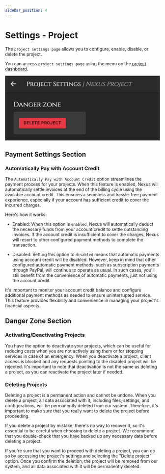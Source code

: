 ```yaml
---
sidebar_position: 4
---
```


# Settings - Project
The `project settings page` allows you to configure, enable, disable, or delete the project.

You can access `project settings page` using the menu on the [project dashboard](./project.md).

![Sections](/img/dashboard/project_settings.png)

## Payment Settings Section

### Automatically Pay with Account Credit
The `Automatically Pay with Account Credit` option streamlines the payment process for your projects. When this feature is enabled, Nexus will automatically settle invoices at the end of the billing cycle using the available account credit. This ensures a seamless and hassle-free payment experience, especially if your account has sufficient credit to cover the incurred charges.

Here's how it works:

* Enabled: When this option is `enabled`, Nexus will automatically deduct the necessary funds from your account credit to settle outstanding invoices. If the account credit is insufficient to cover the charges, Nexus will resort to other configured payment methods to complete the transaction.

* Disabled: Setting this option to `disabled` means that automatic payments using account credit will be disabled. However, keep in mind that other configured automatic payment methods, such as subscription payments through PayPal, will continue to operate as usual. In such cases, you'll still benefit from the convenience of automatic payments, just not using the account credit.

It's important to monitor your account credit balance and configure additional payment methods as needed to ensure uninterrupted service. This feature provides flexibility and convenience in managing your project's financial aspects.

## Danger Zone Section

### Activating/Deactivating Projects
You have the option to deactivate your projects, which can be useful for reducing costs when you are not actively using them or for stopping services in case of an emergency. When you deactivate a project, client access is blocked and any requests pointing to the disabled project will be rejected. It's important to note that deactivation is not the same as deleting a project, as you can reactivate the project later if needed.

### Deleting Projects
Deleting a project is a permanent action and cannot be undone. When you delete a project, all data associated with it, including files, settings, and configurations, will be permanently deleted from our system. Therefore, it's important to make sure that you really want to delete the project before proceeding.

If you delete a project by mistake, there's no way to recover it, so it's essential to be careful when choosing to delete a project. We recommend that you double-check that you have backed up any necessary data before deleting a project.

If you're sure that you want to proceed with deleting a project, you can do so by accessing the project's settings and selecting the "Delete project" option. Once you confirm the deletion, the project will be removed from our system, and all data associated with it will be permanently deleted.
